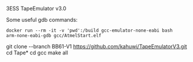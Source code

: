 
3ESS TapeEmulator v3.0

Some useful gdb commands:
```
docker run --rm -it -v 'pwd':/build gcc-emulator-none-eabi bash
arm-none-eabi-gdb gcc/AtmelStart.elf
```
git clone --branch BB61-V1 https://github.com/kahuwi/TapeEmulatorV3.git
cd Tape*
cd gcc
make all


